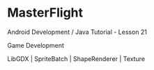 # MasterFlight

Android Development / Java Tutorial - Lesson 21

Game Development

LibGDX | SpriteBatch | ShapeRenderer | Texture
